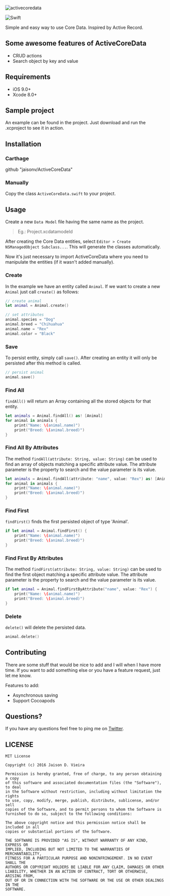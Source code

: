  ![activecoredata](https://cloud.githubusercontent.com/assets/7410639/21783564/11f56238-d69f-11e6-8a0f-01e3b3306cc5.png)

 ![Swift](https://img.shields.io/badge/language-Swift-blue.svg)

 Simple and easy way to use Core Data. Inspired by Active Record.

## Some awesome features of ActiveCoreData

- CRUD actions
- Search object by key and value

## Requirements

- iOS 9.0+
- Xcode 8.0+

## Sample project

An example can be found in the project. Just download and run the .xcproject to see it in action.

## Installation

### Carthage

github "jaisonv/ActiveCoreData"

### Manually

Copy the class `ActiveCoreData.swift` to your project.

## Usage

Create a new `Data Model` file having the same name as the project.

> Eg.: Project.xcdatamodeld

After creating the Core Data entities, select `Editor > Create NSManagedObject Subclass...`. This will generate the classes automatically.

Now it's just necessary to import ActiveCoreData where you need to manipulate the entities (if it wasn't added manually).

### Create

In the example we have an entity called `Animal`. If we want to create a new `Animal` just call `create()` as follows:

```swift
// create animal
let animal = Animal.create()

// set attributes
animal.species = "Dog"
animal.breed = "Chihuahua"
animal.name = "Rex"
animal.color = "Black"

```

### Save

To persist entity, simply call `save()`. After creating an entity it will only be persisted after this method is called.

```swift
// persist animal
animal.save()
```

### Find All

`findAll()` will return an Array containing all the stored objects for that entity.

```swift
let animals = Animal.findAll() as! [Animal]
for animal in animals {
    print("Name: \(animal.name)")
    print("Breed: \(animal.breed)")
}
```

### Find All By Attributes

The method `findAll(attribute: String, value: String)` can be used to find an array of objects matching a specific attribute value. The attribute parameter is the property to search and the value parameter is its value.

```swift
let animals = Animal.findAll(attribute: "name", value: "Rex") as! [Animal]
for animal in animals {
    print("Name: \(animal.name)")
    print("Breed: \(animal.breed)")
}
```

### Find First

`findFirst()` finds the first persisted object of type 'Animal'.

```swift
if let animal = Animal.findFirst() {
    print("Name: \(animal.name)")
    print("Breed: \(animal.breed)")
}
```

### Find First By Attributes

The method `findFirst(attribute: String, value: String)` can be used to find the first object matching a specific attribute value. The attribute parameter is the property to search and the value parameter is its value.

```swift
if let animal = Animal.findFirstByAttribute("name", value: "Rex") {
    print("Name: \(animal.name)")
    print("Breed: \(animal.breed)")
}
```

### Delete

`delete()` will delete the persisted data.

```swift
animal.delete()
```

## Contributing

There are some stuff that would be nice to add and I will when I have more time. If you want to add something else or you have a feature request, just let me know.

Features to add:
- Asynchronous saving
- Support Cocoapods

## Questions?

If you have any questions feel free to ping me on [Twitter](https://twitter.com/jaisonnvieira).


## LICENSE
```
MIT License

Copyright (c) 2016 Jaison D. Vieira

Permission is hereby granted, free of charge, to any person obtaining a copy
of this software and associated documentation files (the "Software"), to deal
in the Software without restriction, including without limitation the rights
to use, copy, modify, merge, publish, distribute, sublicense, and/or sell
copies of the Software, and to permit persons to whom the Software is
furnished to do so, subject to the following conditions:

The above copyright notice and this permission notice shall be included in all
copies or substantial portions of the Software.

THE SOFTWARE IS PROVIDED "AS IS", WITHOUT WARRANTY OF ANY KIND, EXPRESS OR
IMPLIED, INCLUDING BUT NOT LIMITED TO THE WARRANTIES OF MERCHANTABILITY,
FITNESS FOR A PARTICULAR PURPOSE AND NONINFRINGEMENT. IN NO EVENT SHALL THE
AUTHORS OR COPYRIGHT HOLDERS BE LIABLE FOR ANY CLAIM, DAMAGES OR OTHER
LIABILITY, WHETHER IN AN ACTION OF CONTRACT, TORT OR OTHERWISE, ARISING FROM,
OUT OF OR IN CONNECTION WITH THE SOFTWARE OR THE USE OR OTHER DEALINGS IN THE
SOFTWARE.
```
